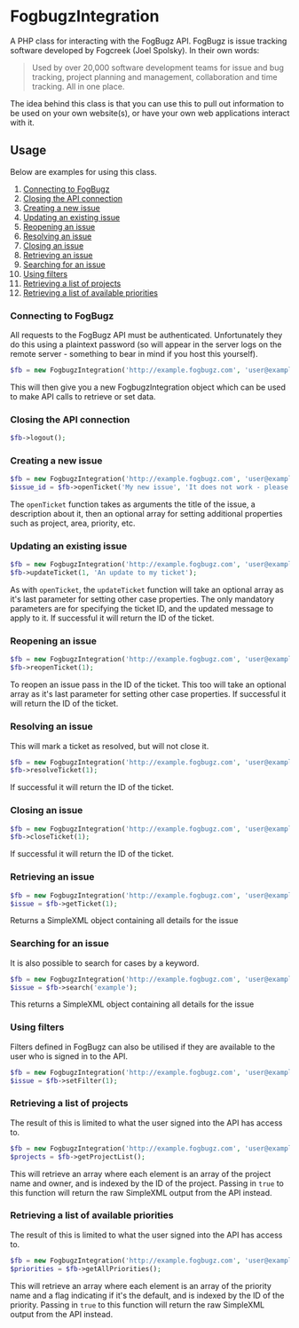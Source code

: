 # FogbugzIntegration
A PHP class for interacting with the FogBugz API. FogBugz is issue tracking software developed by Fogcreek (Joel Spolsky). In their own words:
> Used by over 20,000 software development teams for issue and bug tracking, project planning and management, collaboration and time tracking. All in one place.

The idea behind this class is that you can use this to pull out information to be used on your own website(s), or have your own web applications interact with it.


## Usage
Below are examples for using this class.

1. [Connecting to FogBugz](#connecting)
2. [Closing the API connection](#logoff)
3. [Creating a new issue](#create)
4. [Updating an existing issue](#update)
5. [Reopening an issue](#reopen)
6. [Resolving an issue](#resolve)
7. [Closing an issue](#close)
8. [Retrieving an issue](#get)
9. [Searching for an issue](#search)
10. [Using filters](#filter)
11. [Retrieving a list of projects](#getProjects)
12. [Retrieving a list of available priorities](getPriorities)

<a name="connecting"></a>
### Connecting to FogBugz
All requests to the FogBugz API must be authenticated. Unfortunately they do this using a plaintext password (so will appear in the server logs on the remote server - something to bear in mind if you host this yourself).
```php
$fb = new FogbugzIntegration('http://example.fogbugz.com', 'user@example.com', 'password');
```

This will then give you a new FogbugzIntegration object which can be used to make API calls to retrieve or set data.


<a name="logoff"></a>
### Closing the API connection
```php
$fb->logout();
```


<a name="create"></a>
### Creating a new issue
```php
$fb = new FogbugzIntegration('http://example.fogbugz.com', 'user@example.com', 'password');
$issue_id = $fb->openTicket('My new issue', 'It does not work - please fix');
```

The `openTicket` function takes as arguments the title of the issue, a description about it, then an optional array for setting additional properties such as project, area, priority, etc.


<a name="update"></a>
### Updating an existing issue
```php
$fb = new FogbugzIntegration('http://example.fogbugz.com', 'user@example.com', 'password');
$fb->updateTicket(1, 'An update to my ticket');
```

As with `openTicket`, the `updateTicket` function will take an optional array as it's last parameter for setting other case properties. The only mandatory parameters are for specifying the ticket ID, and the updated message to apply to it. If successful it will return the ID of the ticket.


<a name="reopen"></a>
### Reopening an issue
```php
$fb = new FogbugzIntegration('http://example.fogbugz.com', 'user@example.com', 'password');
$fb->reopenTicket(1);
```

To reopen an issue pass in the ID of the ticket. This too will take an optional array as it's last parameter for setting other case properties. If successful it will return the ID of the ticket.


<a name="resolve"></a>
### Resolving an issue
This will mark a ticket as resolved, but will not close it.
```php
$fb = new FogbugzIntegration('http://example.fogbugz.com', 'user@example.com', 'password');
$fb->resolveTicket(1);
```

If successful it will return the ID of the ticket.


<a name="close"></a>
### Closing an issue
```php
$fb = new FogbugzIntegration('http://example.fogbugz.com', 'user@example.com', 'password');
$fb->closeTicket(1);
```

If successful it will return the ID of the ticket.


<a name="get"></a>
### Retrieving an issue
```php
$fb = new FogbugzIntegration('http://example.fogbugz.com', 'user@example.com', 'password');
$issue = $fb->getTicket(1);
```

Returns a SimpleXML object containing all details for the issue


<a name="search"></a>
### Searching for an issue
It is also possible to search for cases by a keyword.
```php
$fb = new FogbugzIntegration('http://example.fogbugz.com', 'user@example.com', 'password');
$issue = $fb->search('example');
```

This returns a SimpleXML object containing all details for the issue


<a name="filter"></a>
### Using filters
Filters defined in FogBugz can also be utilised if they are available to the user who is signed in to the API.
```php
$fb = new FogbugzIntegration('http://example.fogbugz.com', 'user@example.com', 'password');
$issue = $fb->setFilter(1);
```


<a name="getProjects"></a>
### Retrieving a list of projects
The result of this is limited to what the user signed into the API has access to.
```php
$fb = new FogbugzIntegration('http://example.fogbugz.com', 'user@example.com', 'password');
$projects = $fb->getProjectList();
```

This will retrieve an array where each element is an array of the project name and owner, and is indexed by the ID of the project. Passing in `true` to this function will return the raw SimpleXML output from the API instead.


<a name="getPriorities"></a>
### Retrieving a list of available priorities
The result of this is limited to what the user signed into the API has access to.
```php
$fb = new FogbugzIntegration('http://example.fogbugz.com', 'user@example.com', 'password');
$priorities = $fb->getAllPriorities();
```

This will retrieve an array where each element is an array of the priority name and a flag indicating if it's the default, and is indexed by the ID of the priority. Passing in `true` to this function will return the raw SimpleXML output from the API instead.
